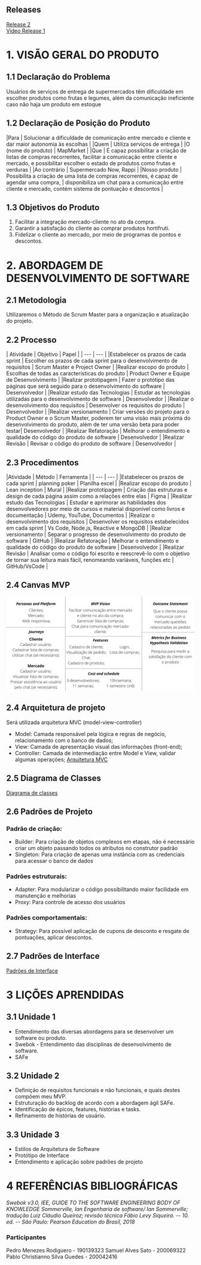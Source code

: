 
## Releases
[Release 2](https://github.com/FGAUnB-MDS-GM/2021.2-MapMarket/blob/main/docs/mod2.md)
<br>
[Video Release 1](https://youtu.be/vI5FVXeP3TQ)

# 1. VISÃO GERAL DO PRODUTO
## 1.1 Declaração do Problema
Usuários de serviços de entrega de supermercados têm dificuldade em escolher produtos como frutas e legumes, além da comunicação ineficiente caso não haja um produto em estoque

## 1.2 Declaração de Posição do Produto

|Para | Solucionar a dificuldade de comunicação entre mercado e cliente e dar maior autonomia às escolhas |
|Quem | Utiliza serviços de entrega |
|O (nome do produto) | MapMarket |
|Que | É capaz possibilitar a criação de listas de compras recorrentes, facilitar a comunicação entre cliente e mercado, e possibilitar escolher o estado de produtos como frutas e verduras |
|Ao contrário | Supermercado Now, Rappi |
|Nosso produto | Possibilita a criação de uma lista de compras recorrentes, é capaz de agendar uma compra,               |
disponibiliza um chat para a comunicação entre cliente e mercado, contém sistema de pontuação e descontos |

## 1.3 Objetivos do Produto
1. Facilitar a integração mercado-cliente no ato da compra.
2. Garantir a satisfação do cliente ao comprar produtos hortifruti.
3. Fidelizar o cliente ao mercado, por meio de programas de pontos e descontos.

# 2. ABORDAGEM DE DESENVOLVIMENTO DE SOFTWARE
## 2.1 Metodologia
Utilizaremos o Método de Scrum Master para a organização e atualização do projeto.

## 2.2 Processo

| Atividade | Objetivo | Papel |
| --- | --- |
|Estabelecer os prazos de cada sprint | Escolher os prazos de cada sprint para o desenvolvimento de requisitos | Scrum Master e Project Owner |
|Realizar escopo do produto | Escolhas de todas as características do produto | Product Owner e Equipe de Desenvolvimento |
|Realizar prototipagem | Fazer o protótipo das páginas que será seguido para o desenvolvimento do software | Desenvolvedor |
|Realizar estudo das Tecnologias | Estudar as tecnologias utilizadas para o desenvolvimento de software | Desenvolvedor |
|Realizar o desenvolvimento dos requisitos | Desenvolver os requisitos do produto | Desenvolvedor |
|Realizar versionamento | Criar versões do projeto para o Product Owner e o Scrum Master, poderem ter uma visão mais próxima do desenvolvimento do produto, além de ter uma versão beta para poder testar| Desenvolvedor |
|Realizar Refatoração | Melhorar o entendimento e qualidade do código do produto de software | Desenvolvedor |
|Realizar Revisão | Revisar o código do produto de software | Desenvolvedor |

## 2.3 Procedimentos

|Atividade | Método | Ferramenta |
| --- | --- |
|Estabelecer os prazos de cada sprint | planning poker | Planilha excel |
|Realizar escopo do produto | Lean inception | Mural |
|Realizar prototipagem | Criação das estruturas e design de cada página assim como a relações entre elas | Figma |
|Realizar estudo das Tecnologias | Estudar e aprimorar as habilidades dos desenvolvedores por meio de cursos e material disponível como livros e documentação | Udemy, YouTube, Documentos |
|Realizar o desenvolvimento dos requisitos | Desenvolver os requisitos estabelecidos em cada sprint | Vs Code, Node.js, Reactive e MongoDB |
|Realizar versionamento | Separar o progresso de desenvolvimento do produto de software | GitHub |
|Realizar Refatoração | Melhorar o entendimento e qualidade do código do produto de software | Desenvolvedor |
|Realizar Revisão | Analisar como o código foi escrito e reescrevê-lo com o objetivo de tornar sua leitura mais fácil, renomeando variáveis, funções etc | GitHub/VsCode |


## 2.4 Canvas MVP
<img src="docs/Canvas MVP (1).png" alt="Canvas MVP" class="inline"/>

## 2.4 Arquitetura de projeto
Será utilizada arquitetura MVC (model-view-controller)
  - Model: Camada responsável pela lógica e regras de negócio, relacionamento com o banco de dados;
  - View: Camada de apresentação visual das informações (front-end);
  - Controller: Camada de intermediação entre Model e View, validar algumas operações;
[Arquitetura MVC](docs/arquiteturaMVC.png)

## 2.5 Diagrama de Classes
[Diagrama de classes](docs/diagramaDeClasses.png)

## 2.6 Padrões de Projeto
### Padrão de criação:
- Builder: Para criação de objetos complexos em etapas, não é necessário criar um objeto passando todos os atributos no construtor padrão
- Singleton: Para criação de apenas uma instância com as credenciais para acessar o banco de dados
### Padrões estruturais:
- Adapter: Para modularizar o código possibilitando maior facilidade em manutenção e melhorias
- Proxy: Para controle de acesso dos usuários
### Padrões comportamentais:
- Strategy: Para possível aplicação de cupons de desconto e resgate de pontuações, aplicar descontos.

## 2.7 Padrões de Interface
[Padrões de Interface](https://github.com/FGAUnB-MDS-GM/2021.2-MapMarket/blob/main/docs/Padr%C3%B5es%20da%20Interface.md)

# 3 LIÇÕES APRENDIDAS
## 3.1 Unidade 1
- Entendimento das diversas abordagens para se desenvolver um software ou produto.
- Swebok - Entendimento das disciplinas de desenvolvimento de software.
- SAFe

## 3.2 Unidade 2
- Definição de requisitos funcionais e não funcionais, e quais destes compõem meu MVP.
- Estruturação do backlog de acordo com a abordagem ágil SAFe.
- Identificação de épicos, features, histórias e tasks.
- Refinamento de histórias de usuário.

## 3.3 Unidade 3
- Estilos de Arquitetura de Software
- Protótipo de Interface
- Entendimento e aplicação sobre padrões de projeto


# 4 REFERÊNCIAS BIBLIOGRÁFICAS
_Swebok v3.0, IEE, GUIDE TO THE SOFTWARE ENGINEERING BODY OF KNOWLEDGE
Sommerville, Ian Engenharia de software/ Ian Sommerville; tradução Luiz
Cláudio Queiroz; revisão técnica Fábio Levy Siqueira. -- 10. ed. -- São Paulo:
Pearson Education do Brasil, 2018_

### Participantes
Pedro Menezes Rodiguero - 190139323
Samuel Alves Sato - 200069322
Pablo Christianno Silva Guedes - 200042416
